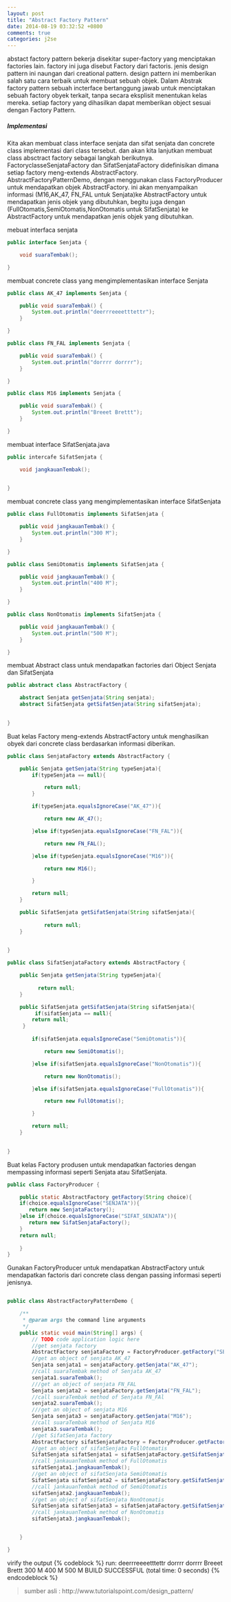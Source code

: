 ```yaml
---
layout: post
title: "Abstract Factory Pattern"
date: 2014-08-19 03:32:52 +0800
comments: true
categories: j2se
---
```

abstact factory pattern bekerja disekitar super-factory yang menciptakan factories lain. factory ini juga disebut Factory dari factoris. jenis design pattern ini naungan dari creational pattern. design pattern ini memberikan salah satu cara terbaik untuk membuat sebuah objek. Dalam Abstrak factory pattern sebuah incterface bertanggung jawab untuk menciptakan sebuah factory obyek terkait,
tanpa secara eksplisit menentukan kelas mereka. setiap factory yang dihasilkan dapat memberikan object sesuai dengan Factory Pattern.
<h5>Implementasi</h5>
Kita akan membuat class interface senjata dan sifat senjata dan concrete class implementasi dari class tersebut. dan akan kita lanjutkan membuat class absctract factory sebagai langkah berikutnya. FactoryclasseSenjataFactory dan SifatSenjataFactory didefinisikan dimana setiap factory meng-extends AbstractFactory. 
AbstractFactoryPatternDemo, dengan menggunakan class FactoryProducer untuk mendapatkan objek AbstractFactory. ini akan menyampaikan informasi (M16,AK_47, FN_FAL untuk Senjata)ke AbstractFactory untuk mendapatkan jenis objek yang dibutuhkan, begitu juga dengan (FullOtomatis,SemiOtomatis,NonOtomatis untuk SifatSenjata) ke AbstractFactory untuk mendapatkan jenis objek yang dibutuhkan.

mebuat interfaca senjata
```java Senjata.java
public interface Senjata {

    void suaraTembak();

}
```
membuat concrete class yang mengimplementasikan interface Senjata
```java AK_47.java
public class AK_47 implements Senjata {

    public void suaraTembak() {
        System.out.println("deerrreeeetttettr");
    }

}

```
```java FN_FAL.java
public class FN_FAL implements Senjata {

    public void suaraTembak() {
        System.out.println("dorrrr dorrrr");
    }

}

```
```java M16.java
public class M16 implements Senjata {

    public void suaraTembak() {
        System.out.println("Breeet Brettt");
    }

}

```
membuat interface SifatSenjata.java
```java SifatSenjata.java
public intercafe SifatSenjata {

    void jangkauanTembak();
        

}

```
membuat concrete class yang mengimplementasikan interface SifatSenjata
```java FullOtomatis.java
public class FullOtomatis implements SifatSenjata {

    public void jangkauanTembak() {
        System.out.println("300 M");
    }

}

```
```java SemiOtomatis.java
public class SemiOtomatis implements SifatSenjata {

    public void jangkauanTembak() {
        System.out.println("400 M");
    }

}

```
```java NonOtomatis.java
public class NonOtomatis implements SifatSenjata {

    public void jangkauanTembak() {
        System.out.println("500 M");
    }

}

```
membuat Abstract class untuk mendapatkan factories dari Object Senjata dan SifatSenjata
```java AbstractFactory.java
public abstract class AbstractFactory {

    abstract Senjata getSenjata(String senjata);
    abstract SifatSenjata getSifatSenjata(String sifatSenjata);   
    

}

```
Buat kelas Factory meng-extends AbstractFactory untuk menghasilkan obyek dari concrete class berdasarkan
informasi diberikan. 
```java SenjataFactory.java
public class SenjataFactory extends AbstractFactory {

    public Senjata getSenjata(String typeSenjata){
        if(typeSenjata == null){

            return null;
        }

        if(typeSenjata.equalsIgnoreCase("AK_47")){

            return new AK_47();

        }else if(typeSenjata.equalsIgnoreCase("FN_FAL")){

            return new FN_FAL();

        }else if(typeSenjata.equalsIgnoreCase("M16")){

            return new M16();

        }

        return null;
    }

    public SifatSenjata getSifatSenjata(String sifatSenjata){
        
            return null;
    }  
	

}

```
```java SifatSenjataFactory.java
public class SifatSenjataFactory extends AbstractFactory {

    public Senjata getSenjata(String typeSenjata){
        
          return null;
    }  

    public SifatSenjata getSifatSenjata(String sifatSenjata){
         if(sifatSenjata == null){
		return null;
	 }
     
        if(sifatSenjata.equalsIgnoreCase("SemiOtomatis")){

            return new SemiOtomatis();

        }else if(sifatSenjata.equalsIgnoreCase("NonOtomatis")){

            return new NonOtomatis();

        }else if(sifatSenjata.equalsIgnoreCase("FullOtomatis")){

            return new FullOtomatis();

        }

        return null;
    } 
	

}

```
Buat kelas Factory produsen untuk mendapatkan factories dengan mempassing informasi seperti
Senjata atau SifatSenjata. 
```java FactoryProducer.java
public class FactoryProducer {

    public static AbstractFactory getFactory(String choice){
	if(choice.equalsIgnoreCase("SENJATA")){
	   return new SenjataFactory();
	}else if(choice.equalsIgnoreCase("SIFAT_SENJATA")){
	   return new SifatSenjataFactory();
	}
	return null;
      
    }
}

```
Gunakan FactoryProducer untuk mendapatkan AbstractFactory untuk mendapatkan factoris dari concrete class dengan
passing informasi seperti jenisnya. 
```java AbstractFactoryPatternDemo.java

public class AbstractFactoryPatternDemo {

    /**
     * @param args the command line arguments
     */
    public static void main(String[] args) {
        // TODO code application logic here
        //get senjata factory
        AbstractFactory senjataFactory = FactoryProducer.getFactory("SENJATA");
        //get an object of senjata AK_47
        Senjata senjata1 = senjataFactory.getSenjata("AK_47");
        //call suaraTembak method of Senjata AK_47
        senjata1.suaraTembak();
        ///get an object of senjata FN_FAL
        Senjata senjata2 = senjataFactory.getSenjata("FN_FAL");
        //call suaraTembak method of Senjata FN_FAl
        senjata2.suaraTembak();
        ///get an object of senjata M16
        Senjata senjata3 = senjataFactory.getSenjata("M16");
        //call suaraTembak method of Senjata M16
        senjata3.suaraTembak();
        //get SifatSenjata factory
        AbstractFactory sifatSenjataFactory = FactoryProducer.getFactory("SIFAT_SENJATA");
        //get an object of sifatSenjata FullOtomatis
        SifatSenjata sifatSenjata1 = sifatSenjataFactory.getSifatSenjata("FullOtomatis");
        //call jankauanTembak method of FullOtomatis
        sifatSenjata1.jangkauanTembak();
        //get an object of sifatSenjata SemiOtomatis
        SifatSenjata sifatSenjata2 = sifatSenjataFactory.getSifatSenjata("SemiOtomatis");
        //call jankauanTembak method of SemiOtomatis
        sifatSenjata2.jangkauanTembak();
        //get an object of sifatSenjata NonOtomatis
        SifatSenjata sifatSenjata3 = sifatSenjataFactory.getSifatSenjata("NonOtomatis");
        //call jankauanTembak method of NonOtomatis
        sifatSenjata3.jangkauanTembak();


    }

}

```
virify the output
{% codeblock %}
run:
deerrreeeetttettr
dorrrr dorrrr
Breeet Brettt
300 M
400 M
500 M
BUILD SUCCESSFUL (total time: 0 seconds)
{% endcodeblock %}
<blockquote>
sumber asli : http://www.tutorialspoint.com/design_pattern/
</blockquote>
